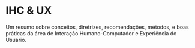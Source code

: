 # IHC & UX

Um resumo sobre conceitos, diretrizes, recomendações, métodos, e boas práticas da área de Interação Humano-Computador e Experiência do Usuário.
